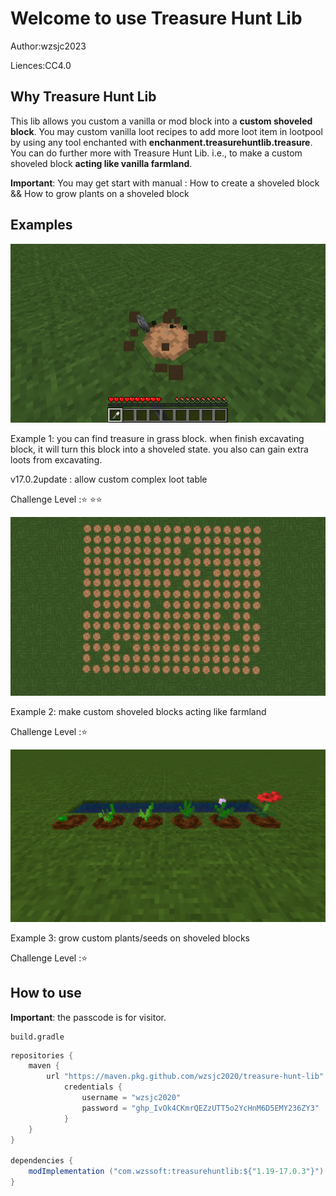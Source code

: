 # Welcome to use Treasure Hunt Lib

Author:wzsjc2023

Liences:CC4.0

## Why Treasure Hunt Lib

This lib allows you custom a vanilla or mod block into a **custom shoveled block**. You may custom vanilla loot recipes to add more loot item in lootpool by using any tool enchanted with **enchanment.treasurehuntlib.treasure**. You can do further more with Treasure Hunt Lib. i.e., to make a custom shoveled block **acting like vanilla farmland**.

**Important**: You may get start with manual : How to create a shoveled block && How to grow plants on a shoveled block



## Examples

![](img/custom_loot_table.gif)

Example 1: you can find treasure in grass block. when finish excavating block, it will turn this block into a shoveled state. you also can gain extra loots from excavating.

v17.0.2update : allow custom complex loot table

Challenge Level ::star: :star::star:



![](img/random_tick.gif)

Example 2: make custom shoveled blocks acting like farmland

Challenge Level ::star: 



![](img/grow_flowers.png)

Example 3: grow custom plants/seeds on shoveled blocks 

Challenge Level ::star: 



## How to use

**Important**: the passcode is for visitor.

```
build.gradle
```

```java
repositories {
	maven {
		url "https://maven.pkg.github.com/wzsjc2020/treasure-hunt-lib"
            credentials {
                username = "wzsjc2020"
                password = "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"
            }
	}
}

dependencies {
	modImplementation ("com.wzssoft:treasurehuntlib:${"1.19-17.0.3"}")
}

```





